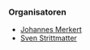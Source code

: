 ### Organisatoren

* [Johannes Merkert](mailto:johannes.merkert@owasp.org)
* [Sven Strittmatter](mailto:sven.strittmatter@owasp.org)
